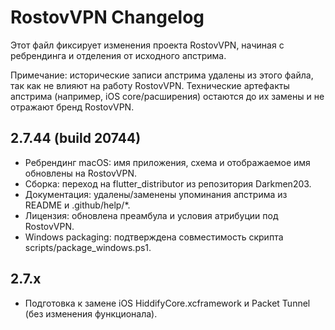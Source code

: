 # RostovVPN Changelog

Этот файл фиксирует изменения проекта RostovVPN, начиная с ребрендинга и отделения от исходного апстрима.

Примечание: исторические записи апстрима удалены из этого файла, так как не влияют на работу RostovVPN. Технические артефакты апстрима (например, iOS core/расширения) остаются до их замены и не отражают бренд RostovVPN.

## 2.7.44 (build 20744)
- Ребрендинг macOS: имя приложения, схема и отображаемое имя обновлены на RostovVPN.
- Сборка: переход на flutter_distributor из репозитория Darkmen203.
- Документация: удалены/заменены упоминания апстрима из README и .github/help/*.
- Лицензия: обновлена преамбула и условия атрибуции под RostovVPN.
- Windows packaging: подтверждена совместимость скрипта scripts/package_windows.ps1.

## 2.7.x
- Подготовка к замене iOS HiddifyCore.xcframework и Packet Tunnel (без изменения функционала).

